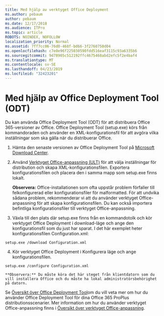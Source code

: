 ```yaml
---
title: Med hjälp av verktyget Office Deployment
ms.author: pebaum
author: pebaum
ms.date: 12/17/2018
ms.audience: ITPro
ms.topic: article
ROBOTS: NOINDEX, NOFOLLOW
localization_priority: Normal
ms.assetid: 7ff7cc06-76d0-468f-bd66-3f2760750d04
ms.openlocfilehash: c7e0e96f225030590fdd516eaf3115c93a6335b6
ms.sourcegitcommit: 9d78905c512192ffc4675468abd2efc5f2e4baf4
ms.translationtype: MT
ms.contentlocale: sv-SE
ms.lasthandoff: 04/23/2019
ms.locfileid: "32423201"
---
```

# <a name="using-the-office-deployment-tool-odt"></a>Med hjälp av Office Deployment Tool (ODT)

Du kan använda Office Deployment Tool (ODT) för att distribuera Office 365-versioner av Office. Office Deployment Tool (setup.exe) körs från kommandoraden och använder en XML-konfigurationsfil för att avgöra vilka inställningar som ska gälla när du distribuerar Office.
  
1. Hämta den senaste versionen av Office Deployment Tool på [Microsoft Download Center](http://go.microsoft.com/fwlink/p/?LinkID=626065).
    
2. Använd [Verktyget Office-anpassning (ULT)](https://config.office.com) för att välja inställningar för distribution och skapa XML-konfigurationsfilen. Exportera konfigurationsfilen och placera den i samma mapp som setup.exe finns lokalt. 
    
    **Observera:** Office-installationen som ofta uppstår problem förfaller till felkonfigurerad eller konfigurationsfiler för malformatted. För att undvika sådana problem, rekommenderar vi att du använder verktyget Office-anpassning för att skapa konfigurationsfilen. Du kan också importera befintliga konfigurationsfiler till verktyget Office-anpassning. 
    
3. Växla till den plats där setup.exe finns från en kommandotolk och kör verktyget Office Deployment i download-läge och ange den konfigurationsfil som du just har sparat. I det här exemplet heter konfigurationsfilen Configuration.xml:
    
  ```
  setup.exe /download Configuration.xml  
  ```

4. Kör verktyget Office Deployment i Konfigurera läge och ange konfigurationsfilen.
    
  ```
  setup.exe /configure Configuration.xml
  ```

    **Observera:** Du måste köra det här steget från klientdatorn som du vill installera Office och du måste ha lokal administratörsbehörighet på datorn. 
    
Se [Översikt över Office Deployment Tool](https://docs.microsoft.com/deployoffice/overview-of-the-office-2016-deployment-tool)om du vill veta mer om hur du använder Office Deployment Tool för dina Office 365 ProPlus distributionsscenarier. Mer information om hur du använder verktyget Office-anpassning finns i [Översikt över verktyget Office-anpassning](https://docs.microsoft.com/DeployOffice/overview-of-the-office-customization-tool-for-click-to-run).
  

